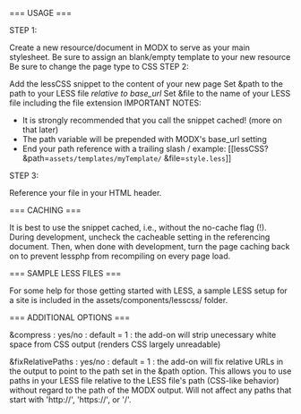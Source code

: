 === USAGE ===

STEP 1:

Create a new resource/document in MODX to serve as your main stylesheet.
Be sure to assign an blank/empty template to your new resource
Be sure to change the page type to CSS
STEP 2:

Add the lessCSS snippet to the content of your new page
Set &path to the path to your LESS file *relative to base_url*
Set &file to the name of your LESS file including the file extension
IMPORTANT NOTES:
* It is strongly recommended that you call the snippet cached! (more on that later)
* The path variable will be prepended with MODX's base_url setting
* End your path reference with a trailing slash /
  example: [[lessCSS? &path=`assets/templates/myTemplate/` &file=`style.less`]]

STEP 3:

Reference your file in your HTML header.

=== CACHING ===

It is best to use the snippet cached, i.e., without the no-cache flag (!). During development, uncheck the cacheable setting in the referencing document. Then, when done with development, turn the page caching back on to prevent lessphp from recompiling on every page load.

=== SAMPLE LESS FILES ===

For some help for those getting started with LESS, a sample LESS setup for a site is included in the assets/components/lesscss/ folder.

=== ADDITIONAL OPTIONS ===

&compress : yes/no : default = 1 : the add-on will strip unecessary white space from CSS output (renders CSS largely unreadable)

&fixRelativePaths : yes/no : default = 1 : the add-on will fix relative URLs in the output to point to the path set in the &path option. This allows you to use paths in your LESS file relative to the LESS file's path (CSS-like behavior) without regard to the path of the MODX output. Will not affect any paths that start with 'http://', 'https://', or '/'.